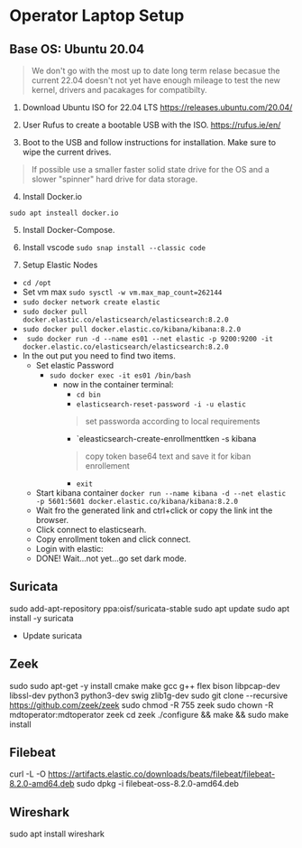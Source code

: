 # Operator Laptop Setup

## Base OS: Ubuntu 20.04

> We don't go with the most up to date long term relase becasue the current 22.04 doesn't not yet have enough mileage to test the new kernel, drivers and pacakages for compatibilty.

1. Download Ubuntu ISO for 22.04 LTS
https://releases.ubuntu.com/20.04/

2. User Rufus to create a bootable USB with the ISO.
https://rufus.ie/en/

3. Boot to the USB and follow instructions for installation. Make sure to wipe the current drives.
> If possible use a smaller faster solid state drive for the OS and a slower "spinner" hard drive for data storage.

4. Install Docker.io
```
sudo apt insteall docker.io
```
5. Install Docker-Compose.

6. Install vscode
`sudo snap install --classic code`



7. Setup Elastic Nodes
  - `cd /opt`
  -   Set vm max `sudo sysctl -w vm.max_map_count=262144`
  - `sudo docker network create elastic`
  - `sudo docker pull docker.elastic.co/elasticsearch/elasticsearch:8.2.0`
  - `sudo docker pull docker.elastic.co/kibana/kibana:8.2.0`
  - ` sudo docker run -d --name es01 --net elastic -p 9200:9200 -it docker.elastic.co/elasticsearch/elasticsearch:8.2.0`
  - In the out put you need to find two items.
    - Set elastic Password
      - `sudo docker exec -it es01 /bin/bash`
         - now in the container terminal:
           - `cd bin`
           - `elasticsearch-reset-password -i -u elastic`
            > set passworda according to local requirements
            - `eleasticsearch-create-enrollmenttken -s kibana
            > copy token base64 text and save it for kiban enrollement
            - `exit`
    - Start kibana container
    `docker run --name kibana -d --net elastic -p 5601:5601 docker.elastic.co/kibana/kibana:8.2.0`
    - Wait fro the generated link and ctrl+click or copy the link int the browser.
    - Click connect to elasticsearh.
    - Copy enrollment token and click connect.
    - Login with elastic:<pw>
    - DONE! Wait...not yet...go set dark mode.

## Suricata
sudo add-apt-repository ppa:oisf/suricata-stable
sudo apt update
sudo apt install -y suricata
- Update suricata
  

## Zeek
sudo sudo apt-get -y install cmake make gcc g++ flex bison libpcap-dev libssl-dev python3 python3-dev swig zlib1g-dev
sudo git clone --recursive https://github.com/zeek/zeek
sudo chmod -R 755 zeek
sudo chown -R mdtoperator:mdtoperator zeek
cd zeek
./configure && make && sudo make install

 ## Filebeat
curl -L -O https://artifacts.elastic.co/downloads/beats/filebeat/filebeat-8.2.0-amd64.deb
sudo dpkg -i filebeat-oss-8.2.0-amd64.deb
  
  
 ## Wireshark
sudo apt install wireshark
